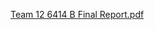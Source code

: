 [Team 12 6414 B Final Report.pdf](https://github.com/Chloesaleh1/Credit-Scoring-Model-For-Small-Business-Loan-Approval/files/13929513/Team.12.6414.B.Final.Report.pdf)
